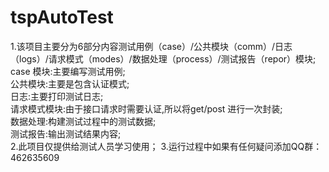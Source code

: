 # tspAutoTest
1.该项目主要分为6部分内容测试用例（case）/公共模块（comm）/日志（logs）/请求模式（modes）/数据处理（process）/测试报告（repor）模块;<br>
  case 模块:主要编写测试用例;<br>
  公共模块:主要是包含认证模式;<br>
  日志:主要打印测试日志;<br>
  请求模式模块:由于接口请求时需要认证,所以将get/post 进行一次封装;<br>
  数据处理:构建测试过程中的测试数据;<br>
  测试报告:输出测试结果内容;<br>
2.此项目仅提供给测试人员学习使用；
3.运行过程中如果有任何疑问添加QQ群：462635609
